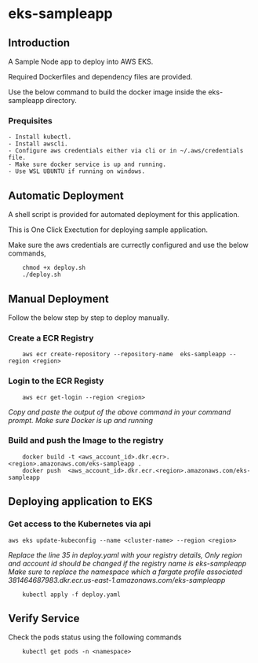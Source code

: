 # eks-sampleapp

## Introduction

A Sample Node app to deploy into AWS EKS.

Required Dockerfiles and dependency files are provided.

Use the below command to build the docker image inside the eks-sampleapp directory.


### Prequisites 

    - Install kubectl.
    - Install awscli. 
    - Configure aws credentials either via cli or in ~/.aws/credentials file.
    - Make sure docker service is up and running.
    - Use WSL UBUNTU if running on windows. 


## Automatic Deployment 

A shell script is provided for automated deployment for this application.

This is One Click Exectution for deploying sample application.

Make sure the aws credentials are currectly configured and use the below commands,

```
    chmod +x deploy.sh
    ./deploy.sh
```
## Manual Deployment

Follow the below step by step to deploy manually. 


### Create a ECR Registry 
```
    aws ecr create-repository --repository-name  eks-sampleapp --region <region>
```

### Login to the ECR Registy 

```
    aws ecr get-login --region <region> 
```
*Copy and paste the output of the above command in your command prompt. Make sure Docker is up and running*
### Build and push the Image to the registry
```
    docker build -t <aws_account_id>.dkr.ecr>.<region>.amazonaws.com/eks-sampleapp .
    docker push  <aws_account_id>.dkr.ecr.<region>.amazonaws.com/eks-sampleapp
```

## Deploying application to EKS
### Get access to the Kubernetes via api
```
aws eks update-kubeconfig --name <cluster-name> --region <region>
```
*Replace the line 35 in deploy.yaml with your registry details, Only region and account id should be changed if the registry name is eks-sampleapp* 
*Make sure to replace the namespace which a fargate profile associated*
*381464687983.dkr.ecr.us-east-1.amazonaws.com/eks-sampleapp* 
```
    kubectl apply -f deploy.yaml
```
## Verify Service
Check the pods status using the following commands

```
    kubectl get pods -n <namespace>
```